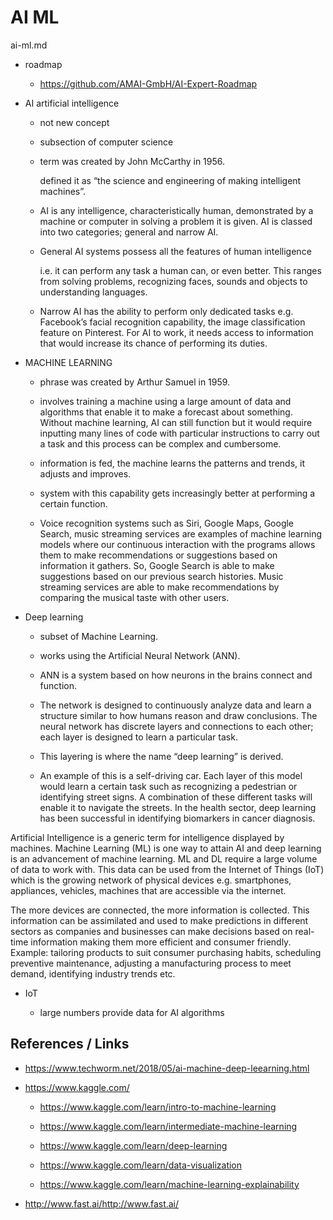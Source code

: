 # AI ML

ai-ml.md 

*   roadmap

    *   https://github.com/AMAI-GmbH/AI-Expert-Roadmap
    
*   AI artificial intelligence

    *   not new concept 

    *   subsection of computer science

    *   term was created by John McCarthy in 1956. 

        defined it as “the science and engineering of making intelligent machines”. 

    *   AI is any intelligence, characteristically human, demonstrated by a machine or computer 
        in solving a problem it is given. AI is classed into two categories; general and narrow AI.

    *   General AI systems possess all the features of human intelligence 

        i.e. it can perform any task a human can, or even better. This ranges from solving problems, 
        recognizing faces, sounds and objects to understanding languages. 

    *   Narrow AI has the ability to perform only dedicated tasks e.g. Facebook’s facial recognition 
        capability, the image classification feature on Pinterest. For AI to work, it needs access to 
        information that would increase its chance of performing its duties.

*   MACHINE LEARNING

    *   phrase was created by Arthur Samuel in 1959. 

    *   involves training a machine using a large amount of data and algorithms that enable it 
        to make a forecast about something. Without machine learning, 
        AI can still function but it would require inputting many lines of code with particular instructions 
        to carry out a task and this process can be complex and cumbersome. 

    *   information is fed, the machine learns the patterns and trends, it adjusts and improves.

    *   system with this capability gets increasingly better at performing a certain function. 
    
    *   Voice recognition systems such as Siri, Google Maps, Google Search, music streaming services are 
        examples of machine learning models where our continuous interaction with the programs allows them to 
        make recommendations or suggestions based on information it gathers. So, Google Search is able to make 
        suggestions based on our previous search histories. Music streaming services are able to make recommendations 
        by comparing the musical taste with other users.

*   Deep learning

    *   subset of Machine Learning. 
    
    *   works using the Artificial Neural Network (ANN). 
    
    *   ANN is a system based on how neurons in the brains connect and function. 
    
    *   The network is designed to continuously analyze data and learn a structure similar to how humans reason 
        and draw conclusions. The neural network has discrete layers and connections to each other; each layer is 
        designed to learn a particular task.

    *   This layering is where the name “deep learning” is derived. 
    
    *   An example of this is a self-driving car. Each layer of this model would learn a certain task such as 
        recognizing a pedestrian or identifying street signs. 
        A combination of these different tasks will enable it to navigate the streets. In the health sector, 
        deep learning has been successful in identifying biomarkers in cancer diagnosis.


Artificial Intelligence is a generic term for intelligence displayed by machines. Machine Learning (ML) is one way to attain AI and deep learning is an advancement of machine learning. ML and DL require a large volume of data to work with. This data can be used from the Internet of Things (IoT) which is the growing network of physical devices e.g. smartphones, appliances, vehicles, machines that are accessible via the internet.

The more devices are connected, the more information is collected. This information can be assimilated and used to make predictions in different sectors as companies and businesses can make decisions based on real-time information making them more efficient and consumer friendly. Example: tailoring products to suit consumer purchasing habits, scheduling preventive maintenance, adjusting a manufacturing process to meet demand, identifying industry trends etc.

*   IoT 

    *   large numbers provide data for AI algorithms



## References / Links

*   https://www.techworm.net/2018/05/ai-machine-deep-leearning.html

*   https://www.kaggle.com/

    *   https://www.kaggle.com/learn/intro-to-machine-learning

    *   https://www.kaggle.com/learn/intermediate-machine-learning

    *   https://www.kaggle.com/learn/deep-learning

    *   https://www.kaggle.com/learn/data-visualization

    *   https://www.kaggle.com/learn/machine-learning-explainability

*   http://www.fast.ai/http://www.fast.ai/


